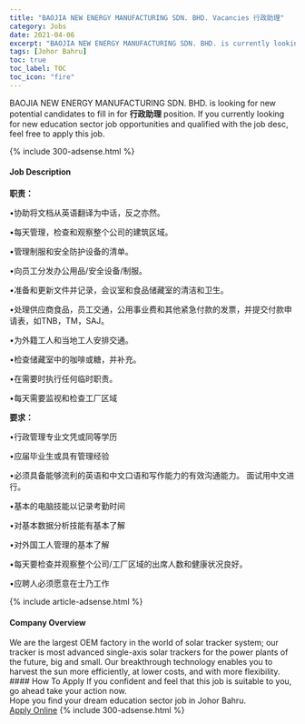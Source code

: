 ```yaml
---
title: "BAOJIA NEW ENERGY MANUFACTURING SDN. BHD. Vacancies 行政助理" 
category: Jobs 
date: 2021-04-06 
excerpt: "BAOJIA NEW ENERGY MANUFACTURING SDN. BHD. is currently looking for suitable person to fill in the 行政助理 which positioned at Johor Bahru" 
tags: [Johor Bahru] 
toc: true 
toc_label: TOC 
toc_icon: "fire" 
--- 
```


<p>BAOJIA NEW ENERGY MANUFACTURING SDN. BHD. is looking for new potential candidates to fill in for <b>行政助理</b> position. If you currently looking for new education sector job opportunities and qualified with the job desc, feel free to apply this job.
</p>{% include 300-adsense.html %} 
<div><div><h4>Job Description</h4></div><div><div><span><div><p><strong>&#32844;&#36131;&#65306;</strong></p><p>&#8226;&#21327;&#21161;&#23558;&#25991;&#26723;&#20174;&#33521;&#35821;&#32763;&#35793;&#20026;&#20013;&#35805;&#65292;&#21453;&#20043;&#20134;&#28982;&#12290;</p><p>&#8226;&#27599;&#22825;&#31649;&#29702;&#65292;&#26816;&#26597;&#21644;&#35266;&#23519;&#25972;&#20010;&#20844;&#21496;&#30340;&#24314;&#31569;&#21306;&#22495;&#12290;</p><p>&#8226;&#31649;&#29702;&#21046;&#26381;&#21644;&#23433;&#20840;&#38450;&#25252;&#35774;&#22791;&#30340;&#28165;&#21333;&#12290;</p><p>&#8226;&#21521;&#21592;&#24037;&#20998;&#21457;&#21150;&#20844;&#29992;&#21697;/&#23433;&#20840;&#35774;&#22791;/&#21046;&#26381;&#12290;</p><p>&#8226;&#20934;&#22791;&#21644;&#26356;&#26032;&#25991;&#20214;&#24182;&#35760;&#24405;&#65292;&#20250;&#35758;&#23460;&#21644;&#39135;&#21697;&#20648;&#34255;&#23460;&#30340;&#28165;&#27905;&#21644;&#21355;&#29983;&#12290;</p><p>&#8226;&#22788;&#29702;&#20379;&#24212;&#21830;&#39135;&#21697;&#65292;&#21592;&#24037;&#20132;&#36890;&#65292;&#20844;&#29992;&#20107;&#19994;&#36153;&#21644;&#20854;&#20182;&#32039;&#24613;&#20184;&#27454;&#30340;&#21457;&#31080;&#65292;&#24182;&#25552;&#20132;&#20184;&#27454;&#30003;&#35831;&#34920;&#65292;&#22914;TNB&#65292;TM&#65292;SAJ&#12290;</p><p>&#8226;&#20026;&#22806;&#31821;&#24037;&#20154;&#21644;&#24403;&#22320;&#24037;&#20154;&#23433;&#25490;&#20132;&#36890;&#12290;</p><p>&#8226;&#26816;&#26597;&#20648;&#34255;&#23460;&#20013;&#30340;&#21654;&#21857;&#25110;&#31958;&#65292;&#24182;&#34917;&#20805;&#12290;</p><p>&#8226;&#22312;&#38656;&#35201;&#26102;&#25191;&#34892;&#20219;&#20309;&#20020;&#26102;&#32844;&#36131;&#12290;</p><p>&#8226;&#27599;&#22825;&#38656;&#35201;&#30417;&#35270;&#21644;&#26816;&#26597;&#24037;&#21378;&#21306;&#22495;</p><p><strong>&#35201;&#27714;&#65306;</strong></p><p>&#8226;&#34892;&#25919;&#31649;&#29702;&#19987;&#19994;&#25991;&#20973;&#25110;&#21516;&#31561;&#23398;&#21382;</p><p>&#8226;&#24212;&#23626;&#27605;&#19994;&#29983;&#25110;&#20855;&#26377;&#31649;&#29702;&#32463;&#39564;</p><p>&#8226;&#24517;&#39035;&#20855;&#22791;&#33021;&#22815;&#27969;&#21033;&#30340;&#33521;&#35821;&#21644;&#20013;&#25991;&#21475;&#35821;&#21644;&#20889;&#20316;&#33021;&#21147;&#30340;&#26377;&#25928;&#27807;&#36890;&#33021;&#21147;&#12290; &#38754;&#35797;&#29992;&#20013;&#25991;&#36827;&#34892;&#12290;</p><p>&#8226;&#22522;&#26412;&#30340;&#30005;&#33041;&#25216;&#33021;&#20197;&#35760;&#24405;&#32771;&#21220;&#26102;&#38388;</p><p>&#8226;&#23545;&#22522;&#26412;&#25968;&#25454;&#20998;&#26512;&#25216;&#33021;&#26377;&#22522;&#26412;&#20102;&#35299;</p><p>&#8226;&#23545;&#22806;&#22269;&#24037;&#20154;&#31649;&#29702;&#30340;&#22522;&#26412;&#20102;&#35299;</p><p>&#8226;&#27599;&#22825;&#35201;&#26816;&#26597;&#24182;&#35266;&#23519;&#25972;&#20010;&#20844;&#21496;/&#24037;&#21378;&#21306;&#22495;&#30340;&#20986;&#24109;&#20154;&#25968;&#21644;&#20581;&#24247;&#29366;&#20917;&#33391;&#22909;&#12290;</p><p>&#8226;&#24212;&#32856;&#20154;&#24517;&#39035;&#24895;&#24847;&#22312;&#22763;&#20035;&#24037;&#20316;</p></div></span></div></div></div> 
{% include article-adsense.html %} 
<div><div><h4>Company Overview</h4></div><div><div><span><div><div>
<div>We are the largest OEM factory in the world of solar tracker system; our tracker is most advanced single-axis solar trackers for the power plants of the future, big and small. Our breakthrough technology enables you to harvest the sun more efficiently, at lower costs, and with more flexibility.</div>
</div></div></span></div></div></div> 
#### How To Apply 
If you confident and feel that this job is suitable to you, go ahead take your action now. <br/> 
Hope you find your dream education sector job in Johor Bahru. <br/> 
<a href="https://www.jobstreet.com.my/en/job/行政助理-4499503?jobId=jobstreet-my-job-4499503" class="btn btn--info" target="_blank" rel="nofollow noopenner">Apply Online</a> 
{% include 300-adsense.html %} 